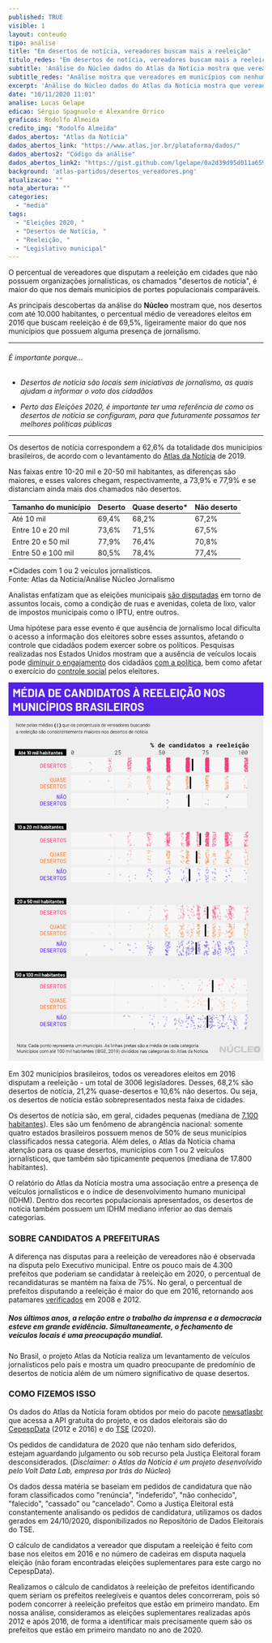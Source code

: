 ```yaml
---
published: TRUE
visible: 1
layout: conteudo
tipo: análise
title: "Em desertos de notícia, vereadores buscam mais a reeleição"
titulo_redes: "Em desertos de notícia, vereadores buscam mais a reeleição"
subtitle: 'Análise do Núcleo dados do Atlas da Notícia mostra que vereadores em municípios com nenhuma ou pouca presença de jornalismo são mais prováveis a buscar a reeleição.'
subtitle_redes: "Análise mostra que vereadores em municípios com nenhuma ou pouca presença de jornalismo são mais prováveis a buscar a reeleição"
excerpt: 'Análise do Núcleo dados do Atlas da Notícia mostra que vereadores em municípios com nenhuma ou pouca presença de jornalismo são mais prováveis a buscar a reeleição'
date: "10/11/2020 11:01"
analise: Lucas Gelape
edicao: Sérgio Spagnuolo e Alexandre Orrico
graficos: Rodolfo Almeida
credito_img: "Rodolfo Almeida"
dados_abertos: "Atlas da Notícia"
dados_abertos_link: "https://www.atlas.jor.br/plataforma/dados/"
dados_abertos2: "Código da análise"
dados_abertos_link2: "https://gist.github.com/lgelape/0a2d39d95d011a65911211ce691c8c7d"
background: 'atlas-partidos/desertos_vereadores.png'
atualizacao: ""
nota_abertura: ""
categories:
  - "media"
tags:
  - "Eleições 2020, "
  - "Desertos de Notícia, "
  - "Reeleição, "
  - "Legislativo municipal"
---
```


O percentual de vereadores que disputam a reeleição em cidades que não possuem organizações jornalísticas, os chamados "desertos de notícia", é maior do que nos demais municípios de portes populacionais comparáveis.

As principais descobertas da análise do **Núcleo** mostram que, nos desertos com até 10.000 habitantes, o percentual médio de vereadores eleitos em 2016 que buscam reeleição é de 69,5%, ligeiramente maior do que nos municípios que possuem alguma presença de jornalismo.

---

###### É importante porque...

- *Desertos de notícia são locais sem iniciativas de jornalismo, as quais ajudam a informar o voto dos cidadãos*

- *Perto das Eleições 2020, é importante ter uma referência de como os desertos de notícia se configuram, para que futuramente possamos ter melhores políticas públicas*

---

Os desertos de notícia correspondem a 62,6% da totalidade dos municípios brasileiros, de acordo com o levantamento do [Atlas da Notícia](https://www.atlas.jor.br/desertos-de-noticia/) de 2019.

Nas faixas entre 10-20 mil e 20-50 mil habitantes, as diferenças são maiores, e esses valores chegam, respectivamente, a 73,9% e 77,9% e se distanciam ainda mais dos chamados não desertos.

| Tamanho do município | Deserto | Quase deserto* | Não deserto |
|----------------------|---------|---------------|-------------|
| Até 10 mil           | 69,4%    | 68,2%          | 67,2%      |
| Entre 10 e 20 mil    | 73,6%   | 71,5%          | 67,5%        |
| Entre 20 e 50 mil    | 77,9%    | 76,4%          | 70,8%        |
| Entre 50 e 100 mil   | 80,5%    | 78,4%          | 77,4%        |

<figcaption>*Cidades com 1 ou 2 veículos jornalísticos. <br>Fonte: Atlas da Notícia/Análise Núcleo Jornalismo</figcaption>


Analistas enfatizam que as eleições municipais [são disputadas](https://www1.folha.uol.com.br/poder/2020/07/acabou-a-era-dos-disparos-em-massa-em-eleicoes-a-privacidade-esta-mais-discutida-diz-pesquisador.shtml) em torno de assuntos locais, como a condição de ruas e avenidas, coleta de lixo, valor de impostos municipais como o IPTU, entre outros.

Uma hipótese para esse evento é que ausência de jornalismo local dificulta o acesso a informação dos eleitores sobre esses assuntos, afetando o controle que cidadãos podem exercer sobre os políticos. Pesquisas realizadas nos Estados Unidos mostram que a ausência de veículos locais pode [diminuir o engajamento](https://www.tandfonline.com/doi/full/10.1080/10584609.2012.762817) dos cidadãos [com a política](https://www.dannyhayes.org/uploads/6/9/8/5/69858539/decline.pdf), bem como afetar o exercício do [controle social](https://www.jstor.org/stable/10.1086/652903?seq=1) pelos eleitores.

![](../img/atlas-partidos/grafico_atlas_vereadores.png)

Em 302 municípios brasileiros, todos os vereadores eleitos em 2016 disputam a reeleição - um total de 3006 legisladores. Desses, 68,2% são desertos de notícia, 21,2% quase-desertos e 10,6% não desertos. Ou seja, os desertos de notícia estão sobrepresentados nesta faixa de cidades.

Os desertos de notícia são, em geral, cidades pequenas (mediana de [7.100 habitantes](https://www.atlas.jor.br/desertos-de-noticia/)). Eles são um fenômeno de abrangência nacional: somente quatro estados brasileiros possuem menos de 50% de seus municípios classificados nessa categoria. Além deles, o Atlas da Notícia chama atenção para os quase desertos, municípios com 1 ou 2 veículos jornalísticos, que também são tipicamente pequenos (mediana de 17.800 habitantes).

O relatório do Atlas da Notícia mostra uma associação entre a presença de veículos jornalísticos e o índice de desenvolvimento humano municipal (IDHM). Dentro dos recortes populacionais apresentados, os desertos de notícia também possuem um IDHM mediano inferior ao das demais categorias.

### SOBRE CANDIDATOS A PREFEITURAS
A diferença nas disputas para a reeleição de vereadores não é observada na disputa pelo Executivo municipal. Entre os pouco mais de 4.300 prefeitos que poderiam se candidatar à reeleição em 2020, o percentual de recandidaturas se mantém na faixa de 75%. No geral, o percentual de prefeitos disputando a reeleição é maior do que em 2016, retornando aos patamares [verificados](https://www1.folha.uol.com.br/colunas/voto-a-voto/2020/09/reeleicao-de-prefeitos-e-o-efeito-da-pandemia-da-covid-19.shtml) em 2008 e 2012.

##### Nos últimos anos, a relação entre o trabalho da imprensa e a democracia esteve em grande evidência. Simultaneamente, o fechamento de veículos locais é uma preocupação mundial.

No Brasil, o projeto Atlas da Notícia realiza um levantamento de veículos jornalísticos pelo país e mostra um quadro preocupante de predomínio de desertos de notícia além de um número significativo de quase desertos.

### COMO FIZEMOS ISSO

Os dados do Atlas da Notícia foram obtidos por meio do pacote [newsatlasbr](https://github.com/voltdatalab/newsatlasbr) que acessa a API gratuita do projeto, e os dados eleitorais são do [CepespData](https://github.com/Cepesp-Fgv/cepesp-r) (2012 e 2016) e do [TSE](https://www.tse.jus.br/eleicoes/estatisticas/repositorio-de-dados-eleitorais-1/repositorio-de-dados-eleitorais) (2020).

Os pedidos de candidatura de 2020 que não tenham sido deferidos, estejam aguardando julgamento ou sob recurso pela Justiça Eleitoral foram desconsiderados. (_Disclaimer: o Atlas da Notícia é um projeto desenvolvido pelo Volt Data Lab, empresa por trás do Núcleo_)

Os dados dessa matéria se baseiam em pedidos de candidatura que não foram classificados como "renúncia", "indeferido", "não conhecido", "falecido", "cassado" ou "cancelado". Como a Justiça Eleitoral está constantemente analisando os pedidos de candidatura, utilizamos os dados gerados em 24/10/2020, disponibilizados no Repositório de Dados Eleitorais do TSE.

O cálculo de candidatos a vereador que disputam a reeleição é feito com base nos eleitos em 2016 e no número de cadeiras em disputa naquela eleição (não foram encontradas eleições suplementares para este cargo no CepespData).

Realizamos o cálculo de candidatos à reeleição de prefeitos identificando quem seriam os prefeitos reelegíveis e quantos deles concorreram, pois só podem concorrer à reeleição prefeitos que estão em primeiro mandato. Em nossa análise, consideramos as eleições suplementares realizadas após 2012 e após 2016, de forma a identificar mais precisamente quem são os prefeitos que estão em primeiro mandato no ano de 2020.
